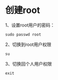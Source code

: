 # 创建root


1、设置root用户的密码：

```
sudo passwd root

```

2、切换到root用户权限

```
su
```

3、切换回个人用户权限

```
exit
```
